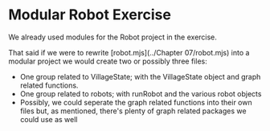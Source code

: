 Modular Robot Exercise
======================

We already used modules for the Robot project in the exercise.

That said if we were to rewrite [robot.mjs](../Chapter 07/robot.mjs) into
a modular project we would create two or possibly three files:
+ One group related to VillageState; with the VillageState object and graph
  related functions.
+ One group related to robots; with runRobot and the various robot objects
+ Possibly, we could seperate the graph related functions into their own files
  but, as mentioned, there's plenty of graph related packages we could use as
  well
